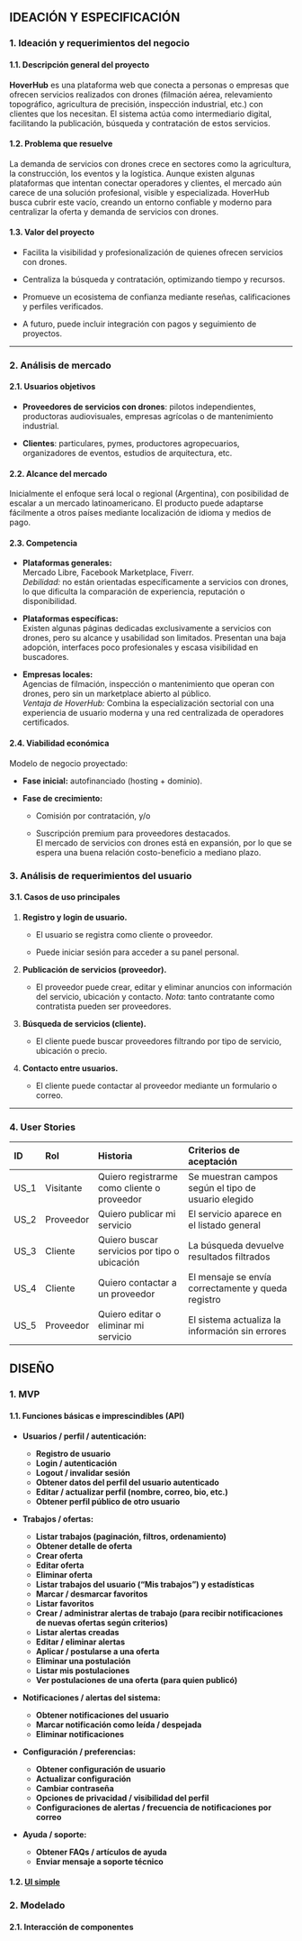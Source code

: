 ## **IDEACIÓN Y ESPECIFICACIÓN**

### **1\. Ideación y requerimientos del negocio**

#### **1.1. Descripción general del proyecto**

**HoverHub** es una plataforma web que conecta a personas o empresas que ofrecen servicios realizados con drones (filmación aérea, relevamiento topográfico, agricultura de precisión, inspección industrial, etc.) con clientes que los necesitan. El sistema actúa como intermediario digital, facilitando la publicación, búsqueda y contratación de estos servicios.

#### **1.2. Problema que resuelve**

La demanda de servicios con drones crece en sectores como la agricultura, la construcción, los eventos y la logística. Aunque existen algunas plataformas que intentan conectar operadores y clientes, el mercado aún carece de una solución profesional, visible y especializada. HoverHub busca cubrir este vacío, creando un entorno confiable y moderno para centralizar la oferta y demanda de servicios con drones.

#### **1.3. Valor del proyecto**

* Facilita la visibilidad y profesionalización de quienes ofrecen servicios con drones.

* Centraliza la búsqueda y contratación, optimizando tiempo y recursos.

* Promueve un ecosistema de confianza mediante reseñas, calificaciones y perfiles verificados.

* A futuro, puede incluir integración con pagos y seguimiento de proyectos.

---

### **2\. Análisis de mercado**

#### **2.1. Usuarios objetivos**

* **Proveedores de servicios con drones**: pilotos independientes, productoras audiovisuales, empresas agrícolas o de mantenimiento industrial.

* **Clientes**: particulares, pymes, productores agropecuarios, organizadores de eventos, estudios de arquitectura, etc.

#### **2.2. Alcance del mercado**

Inicialmente el enfoque será local o regional (Argentina), con posibilidad de escalar a un mercado latinoamericano. El producto puede adaptarse fácilmente a otros países mediante localización de idioma y medios de pago.

#### **2.3. Competencia**

* **Plataformas generales:**  
  Mercado Libre, Facebook Marketplace, Fiverr.  
  *Debilidad:* no están orientadas específicamente a servicios con drones, lo que dificulta la comparación de experiencia, reputación o disponibilidad.

* **Plataformas específicas:**  
  Existen algunas páginas dedicadas exclusivamente a servicios con drones, pero su alcance y usabilidad son limitados. Presentan una baja adopción, interfaces poco profesionales y escasa visibilidad en buscadores.

* **Empresas locales:**  
  Agencias de filmación, inspección o mantenimiento que operan con drones, pero sin un marketplace abierto al público.  
  *Ventaja de HoverHub:* Combina la especialización sectorial con una experiencia de usuario moderna y una red centralizada de operadores certificados.

#### **2.4. Viabilidad económica**

Modelo de negocio proyectado:

* **Fase inicial:** autofinanciado (hosting \+ dominio).

* **Fase de crecimiento:**

  * Comisión por contratación, y/o

  * Suscripción premium para proveedores destacados.  
    El mercado de servicios con drones está en expansión, por lo que se espera una buena relación costo-beneficio a mediano plazo.

### **3\. Análisis de requerimientos del usuario**

#### **3.1. Casos de uso principales**

1. **Registro y login de usuario.**

   * El usuario se registra como cliente o proveedor.

   * Puede iniciar sesión para acceder a su panel personal.

2. **Publicación de servicios (proveedor).**

   * El proveedor puede crear, editar y eliminar anuncios con información del servicio, ubicación y contacto.
     *Nota*: tanto contratante como contratista pueden ser proveedores.

3. **Búsqueda de servicios (cliente).**

   * El cliente puede buscar proveedores filtrando por tipo de servicio, ubicación o precio.

4. **Contacto entre usuarios.**

   * El cliente puede contactar al proveedor mediante un formulario o correo.

---

###

### **4\. User Stories**

| ID | Rol | Historia | Criterios de aceptación |
| :---- | :---- | :---- | :---- |
| US\_1 | Visitante | Quiero registrarme como cliente o proveedor | Se muestran campos según el tipo de usuario elegido |
| US\_2 | Proveedor | Quiero publicar mi servicio | El servicio aparece en el listado general |
| US\_3 | Cliente | Quiero buscar servicios por tipo o ubicación | La búsqueda devuelve resultados filtrados |
| US\_4 | Cliente | Quiero contactar a un proveedor | El mensaje se envía correctamente y queda registro |
| US\_5 | Proveedor | Quiero editar o eliminar mi servicio | El sistema actualiza la información sin errores |

## **DISEÑO**

### **1\. MVP**

#### **1.1. Funciones básicas e imprescindibles (API)**

* **Usuarios / perfil / autenticación:**

  * **Registro de usuario**  
  * **Login / autenticación**  
  * **Logout / invalidar sesión**  
  * **Obtener datos del perfil del usuario autenticado**  
  * **Editar / actualizar perfil (nombre, correo, bio, etc.)**  
  * **Obtener perfil público de otro usuario**

* **Trabajos / ofertas:**

  * **Listar trabajos (paginación, filtros, ordenamiento)**  
  * **Obtener detalle de oferta**  
  * **Crear oferta**  
  * **Editar oferta**  
  * **Eliminar oferta**  
  * **Listar trabajos del usuario (“Mis trabajos”) y estadísticas**  
  * **Marcar / desmarcar favoritos**  
  * **Listar favoritos**  
  * **Crear / administrar alertas de trabajo (para recibir notificaciones de nuevas ofertas según criterios)**  
  * **Listar alertas creadas**  
  * **Editar / eliminar alertas**  
  * **Aplicar / postularse a una oferta**  
  * **Eliminar una postulación**  
  * **Listar mis postulaciones**  
  * **Ver postulaciones de una oferta (para quien publicó)**

* **Notificaciones / alertas del sistema:**

  * **Obtener notificaciones del usuario**  
  * **Marcar notificación como leída / despejada**  
  * **Eliminar notificaciones**

* **Configuración / preferencias:**

  * **Obtener configuración de usuario**  
  * **Actualizar configuración**  
  * **Cambiar contraseña**  
  * **Opciones de privacidad / visibilidad del perfil**  
  * **Configuraciones de alertas / frecuencia de notificaciones por correo**

* **Ayuda / soporte:**

  * **Obtener FAQs / artículos de ayuda**  
  * **Enviar mensaje a soporte técnico**

#### **1.2. [UI simple](https://hoverhub-interface.vercel.app/jobs/listings)**

### **2\. Modelado**

#### **2.1. Interacción de componentes**
